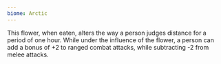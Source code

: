 ```yaml
---
biome: Arctic
---
```

This flower, when eaten, alters the way a person judges distance for a period of one hour. While under the influence of the flower, a person can add a bonus of +2 to ranged combat attacks, while subtracting -2 from melee attacks. 

